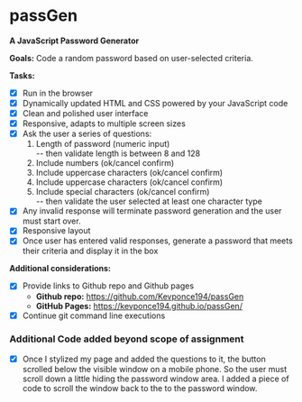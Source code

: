 # passGen


**A JavaScript Password Generator**

**Goals:** 
Code a random password based on user-selected criteria.

**Tasks:**

- [x] Run in the browser
- [x] Dynamically updated HTML and CSS powered by your JavaScript code
- [x] Clean and polished user interface
- [x] Responsive, adapts to multiple screen sizes
- [x] Ask the user a series of questions:
  1. Length of password (numeric input) <br/>
   -- then validate length is between 8 and 128
  2. Include numbers (ok/cancel confirm)
  3. Include uppercase characters (ok/cancel confirm)
  4. Include uppercase characters (ok/cancel confirm)
  5. Include special characters (ok/cancel confirm)  <br/>
   -- then validate the user selected at least one character type
- [x] Any invalid response will terminate password generation and the user must start over.
- [x] Responsive layout
- [x] Once user has entered valid responses, generate a password that meets their criteria and display it in the box

**Additional considerations:**

- [x] Provide links to Github repo and Github pages
    * **Github repo:** https://github.com/Kevponce194/passGen
    * **GitHub Pages:** https://kevponce194.github.io/passGen/
- [x] Continue git command line executions
 
### Additional Code added beyond scope of assignment

- [x] Once I stylized my page and added the questions to it, the button scrolled below the visible window on a mobile phone. So the user must scroll down a little hiding the password window area. I added a piece of code to scroll the window back to the to the password window.
